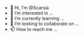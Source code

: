 - 👋 Hi, I’m @Scarsia
- 👀 I’m interested in ...
- 🌱 I’m currently learning ...
- 💞️ I’m looking to collaborate on ...
- 📫 How to reach me ...

<!---
Scarsia/Scarsia is a ✨ special ✨ repository because its `README.md` (this file) appears on your GitHub profile.
You can click the Preview link to take a look at your changes.
--->
